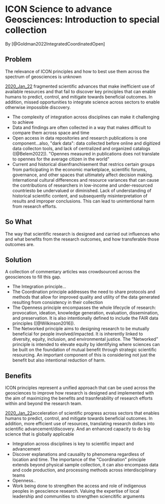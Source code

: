 # ICON Science to advance Geosciences: Introduction to special collection
By [@Goldman2022IntegratedCoordinatedOpen]

## Problem
The relevance of ICON principles and how to best use them across the spectrum of geosciences is unknown

[2020_Jan_22](https://docs.google.com/presentation/d/1A7ZMnZ9DtjMu8n26NdwW3rDPKcBsa50_IW9rpXGhLvo/edit#slide=id.g7c97ae0544_0_150) fragmented scientific advances that make inefficient use of available resources and that fail to discover key principles that can enable humans to predict, control, and mitigate towards beneficial outcomes. In addition, missed opportunities to integrate science across sectors to enable otherwise impossible discovery.

* The complexity of integration across disciplines can make it challenging to achieve
* Data and findings are often collected in a way that makes difficult to compare them across space and time
* Open access in data repositories and research publications is one component...also, "dark data": data collected before online and digitized data collecton tools, and lack of centralized and organized catalogs ([@Belem2022]). "Opennes measured in publications does not translate to opennes for the average citizen in the world"
* Current and historical disenfranchisement that restrics certain groups from participating in the economic marketplace, scientific forums, governance, and other spaces that ultimately affect decision making. International cultural differences and resource variances that can cause the contributions of researchers in low-income and under-resourced countriesto be undervalued or diminished. Lack of understanding of historical scientific content, and subsequently misinterpretation of results and improper conclusions. This can lead to unintentional harm from research efforts. 
## So What
The way that scientific research is designed and carried out influences who and what benefits from the research outcomes, and how transferable those outcomes are.

## Solution
A collection of commentary articles was crowdsourced across the geosciences  to fill this gap. 

* The Integration principle...
* The Coordination principle addresses the need to share protocols and methods that allow for improved quality and utility of the data generated resulting from consistency in their collection
* The Openness principle encompasses the whole lifecycle of research: provocation, ideation, knowledge generation, evaluation, dissemination, and preservation. It is also intentionally defined to include the FAIR data principles ([@Wilkinson2016]). 
* The Networked principle aims to designing research to be mutually beneficial for people involved/impacted. It is inherently linked to diversity, equity, inclusion, and environmental justice. The “Networked” principle is intended to elevate equity by identifying where sciences can be built on the foundation of mutual benefit through strategic scientific resourcing. An important component of this is considering not just the benefit but also intentional reduction of harm.
## Benefits
ICON principles represent a unified approach that can be used across the geosciences to improve how research is designed and implemented with the aim of maximizing the benefits and trasnferability of research efforts within and beyond the research team. 

[2020_Jan_22](https://docs.google.com/presentation/d/1A7ZMnZ9DtjMu8n26NdwW3rDPKcBsa50_IW9rpXGhLvo/edit#slide=id.g7c97ae0544_0_150)acceleration of scientific progress across sectors that enables humans to predict, control, and mitigate towards beneficial outcomes. In addition, more efficient use of resources, translating research dollars into scientific advancement/discovery. And an enhanced capacity to do big science that is globally applicable

* Integration across disciplines is key to scientific impact and advancement
* Discover explanations and causality to phenomena regardless of location and time. The importance of the "Coordination" principle extends beyond physical sample collection, it can also encompass data and code production, and processing methods across interdisciplinary teams
* Openness..
* Work being done to strengthen the access and role of indigenous peoples in geoscience research. Valuing the expertise of local leadership and communities to strengthen sciencitific arguments
